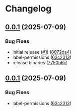 # Changelog

## [0.0.1](https://github.com/newrushbolt/go-ethtool-exporter/compare/v0.0.1...v0.0.1) (2025-07-09)


### Bug Fixes

* initial release ([#1](https://github.com/newrushbolt/go-ethtool-exporter/issues/1)) ([8072da4](https://github.com/newrushbolt/go-ethtool-exporter/commit/8072da497dacc3deb4e93f2fba315a768133e8b3))
* label-permissions ([63c2313](https://github.com/newrushbolt/go-ethtool-exporter/commit/63c2313dedce4bfcdbe580d39aca8966527f43d0))
* release binaries ([7750b6c](https://github.com/newrushbolt/go-ethtool-exporter/commit/7750b6cf4f52caf81863eda7fae7b9549b2e4309))

## [0.0.1](https://github.com/newrushbolt/go-ethtool-exporter/compare/v0.0.1...v0.0.1) (2025-07-09)


### Bug Fixes

* label-permissions ([63c2313](https://github.com/newrushbolt/go-ethtool-exporter/commit/63c2313dedce4bfcdbe580d39aca8966527f43d0))
